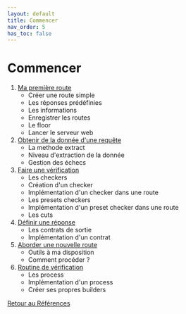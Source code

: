 ```yaml
---
layout: default
title: Commencer
nav_order: 5
has_toc: false
---
```


# Commencer

1. [Ma première route](./first-route)
    - Créer une route simple
    - Les réponses prédéfinies
    - Les informations
    - Enregistrer les routes
    - Le floor
    - Lancer le serveur web
2. [Obtenir de la donnée d'une requête](./getting-data-from-request)
    - La methode extract
    - Niveau d'extraction de la donnée
    - Gestion des échecs
3. [Faire une vérification](./do-check)
    - Les checkers
    - Création d'un checker
    - Implémentation d'un checker dans une route
    - Les presets checkers
    - Implémentation d'un preset checker dans une route
    - Les cuts
4. [Définir une réponse](./define-response)
    - Les contrats de sortie
    - Implémentation d'un contrat
5. [Aborder une nouvelle route](./how-to-approach-new-road)
    - Outils à ma disposition
    - Comment procéder ?
6. [Routine de vérification](./verification-routine)
    - Les process
    - Implémentation d'un process
    - Créer ses propres builders

[Retour au Références](..)
